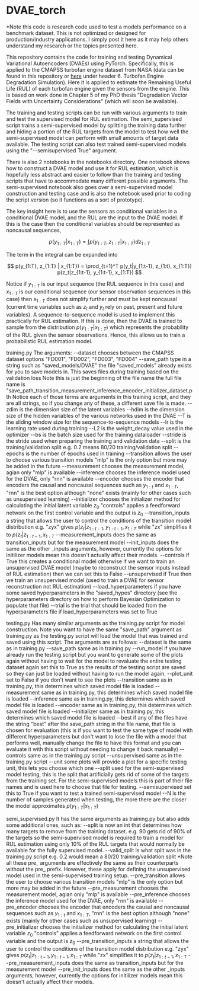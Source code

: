 # DVAE_torch

*Note this code is research code used to test a models performance on a benchmark dataset. This is not optimized or designed for production/industry applications. I simply post it here as it may help 
others understand my research or the topics presented here. 

This repository contains the code for training and testing Dynamical Variational Autoencoders (DVAEs) using PyTorch. Specifically, this is applied to the CMAPSS turbofan engine dataset from NASA
(data can be found in this repository or [here](https://www.nasa.gov/content/prognostics-center-of-excellence-data-set-repository) under header 6. Turbofan Engine Degradation Simulation). 
Here it is applied to estimate the Remaining Useful Life (RUL) of each turbofan engine given the sensors from the engine. This is based on work done in Chapter 5 of my PhD thesis 
"Degradation Vector Fields with Uncertainty Considerations" (which will soon be available). 

The training and testing scripts can be run with various arguments to train and test the supervised model for RUL estimation. The semi_supervised script trains a semi-supervised model 
by splitting the training data further and hiding a portion of the RUL targets from the model to test how well the semi-supervised model can perform with small amounts of target data available. 
The testing script can also test trained semi-supervised models using the "--semisupervised True" argument. 

There is also 2 notebooks in the notebooks directory. One notebook shows how to construct a DVAE model and use it for RUL estimation, which is hopefully less abstract and 
easier to follow than the training and testing scripts that have to accommodate many different possible arguments. 
The semi-supervised notebook also goes over a semi-supervised model construction and testing case and is also the notebook used prior to coding the script version 
(so it functions as a sort of prototype). 

The key insight here is to use the sensors as conditional variables in a conditional DVAE model, and the RUL are the input to the DVAE model. If this is the case then the conditional variables 
should be represented as noncausal sequences,

$$
p(y_{1:T}|x_{1:T}) = \int p(y_{1:T}, z_{1:T} | x_{1:T}) dz_{1:T}
$$

The term in the integral can be expanded into 

$$
p(y_{1:T}, z_{1:T} | x_{1:T}) = \prod_{t=1}^T p(y_t|y_{1:t-1}, z_{1:t}, x_{1:T}) p(z_t|z_{1:t-1}, y_{1:t-1}, x_{1:T})
$$

Notice if $y_{1:T}$ is our input sequence (the RUL sequence in this case) and $x_{1:T}$ is our conditional sequence (our sensor observation sequences in this case) then $x_{1:T}$ does 
not simplify further and must be kept noncausal (current time variables such as $z_t$ and $y_t$ rely on past, present and future variables). A sequence-to-sequence model is used
to implement this practically for RUL estimation. If this is done, then the DVAE is trained to sample from the distribution $p(y_{1:T}|x_{1:T})$ which represents the probability of 
the RUL given the sensor observations. Hence, this allows us to train a probabilistic RUL estimation model. 

training.py 
  The arguments:
  --dataset chooses between the CMAPSS dataset options "FD001", "FD002", "FD003", "FD004"
  --save_path type in a string such as "saved_models/DVAE" the file "saved_models" already exists for you to save models in. This saves files during training based on the validation loss
    Note this is just the beginning of the file name the full file name is "save_path_transition_measurement_inference_encoder_initializer_dataset.pth
    Notice each of those terms are arguments in this training script, and they are all strings, so if you change any of these, a different save file is made.
  --zdim is the dimension size of the latent variables 
  --hdim is the dimension size of the hidden variables of the various networks used in the DVAE 
  --T is the sliding window size for the sequence-to-sequence models 
  --lr is the learning rate used during training 
  --L2 is the weight_decay value used in the optimizer 
  --bs is the batch size used for the training dataloader 
  --stride is the stride used when preparing the training and validation data
  --split is the training/validation split e.g. 0.2 means 80/20 training/validation split 
  --epochs is the number of epochs used in training 
  --transition allows the user to choose various transition models "mlp" is the only option but more may be added in the future 
  --measurement chooses the measurement model, agian only "mlp" is available 
  --inference chooses the inference model used for the DVAE, only "rnn" is available 
  --encoder chooses the encoder that encoders the causal and noncausal sequences such as $y_{1:t}$ and $x_{1:T}$, "rnn" is the best option although "none" exists (mainly for other cases such as unsupervised learning)
  --initializer chooses the initializer method for calculating the initial latent variable $z_0$ "controls" applies a feedforward network on the first control variable and the output is $z_0$
  --transition_inputs a string that allows the user to control the conditions of the transition model distribution e.g. "zyx" gives $p(z_t|z_{1:t-1}, y_{1:t-1}, x_{1:T}$ while "zx" simplifies it to $p(z_t|z_{1:t-1}, x_{1:T}$
  --measurement_inputs does the same as transition_inputs but for the measurement model 
  --init_inputs does the same as the other _inputs arguments, however, currently the options for initilizer models mean this doesn't actually affect their models. 
  --controls if True this creates a conditional model otherwise if we want to train an unsupervised DVAE model (maybe to reconstruct the sensor inputs instead of RUL estimation) then we can set this to False 
  --unsupervised if True then we train an unsupervised model (used to train a DVAE for sensor reconstruction not RUL estimation) 
  --load_hyperparameters if you have some saved hyperparameters in the "saved_hypes" directory (see the hyperparameters directory on how to perform Bayesian Optimization to populate that file) 
  --trial is the trial that should be loaded from the hyperparameters file if load_hyperparameters was set to True

testing.py 
  Has many similar arguments as the training.py script for model construction. Note you want to have the same "save_path" argument as training.py as the testing.py script will load the model that was trained 
  and saved using this script. The arguments are as follows:
  --dataset is the same as in training.py 
  --save_path same as in training.py 
  --run_model if you have already run the testing script but you want to generate some of the plots again without having to wait for the model to revaluate the entire testing dataset again set this to True 
  as the results of the testing script are saved so they can just be loaded without having to run the model again. 
  --plot_unit set to False if you don't want to see the plots
  --transition same as in training.py, this determines which saved model file is loaded
  --measurement same as in training.py, this determines which saved model file is loaded
  --inference same as in training.py, this determines which saved model file is loaded 
  --encoder same as in training.py, this determines which saved model file is loaded
  --initializer same as in training.py, this determines which saved model file is loaded
  --best if any of the files have the string "best" after the save_path string in the file name, that file is chosen for evaluation (this is if you want to test the same type of model with different 
  hyperparameters but don't want to lose the file with a model that performs well, manually change the file to have this format and you can evaluate it with this script without needing to change it back manually)
  --controls same as in the training.py script 
  --unsupervised same as in the training.py script 
  --unit some plots will provide a plot for a specific testing unit, this lets you choose which one
  --split used for the semi-supervised model testing, this is the split that artificially gets rid of some of the targets from the training set. For the semi-supervised models this is part of their file 
  names and is used here to choose that file for testing. 
  --semisupervised set this to True if you want to test a trained semi-supervised model 
  --N is the number of samples generated when testing, the more there are the closer the model approximates $p(y_{1:T}|x_{1:T})$

semi_supervised.py
  It has the same arguments as training.py but also adds some additional ones, such as:
  --split is now an int that determines how many targets to remove from the training dataset. e.g. 90 gets rid of 90% of the targets so the semi-supervised model is required to train a model for RUL estimation 
  using only 10% of the RUL targets that would normally be available for the fully supervised model.
  --valid_split is what split was in the training.py script e.g. 0.2 would mean a 80/20 training/validation split 
  *Note all these pre_ arguments are effectively the same as their counterparts without the pre_ prefix. However, these apply for defining the unsupervised model used in the semi-supervised training setup. 
  --pre_transition allows the user to choose various transition models "mlp" is the only option but more may be added in the future 
  --pre_measurement chooses the measurement model, agian only "mlp" is available 
  --pre_inference chooses the inference model used for the DVAE, only "rnn" is available 
  --pre_encoder chooses the encoder that encoders the causal and noncausal sequences such as $y_{1:t}$ and $x_{1:T}$, "rnn" is the best option although "none" exists (mainly for other cases such as unsupervised learning)
  --pre_initializer chooses the initializer method for calculating the initial latent variable $z_0$ "controls" applies a feedforward network on the first control variable and the output is $z_0$
  --pre_transition_inputs a string that allows the user to control the conditions of the transition model distribution e.g. "zyx" gives $p(z_t|z_{1:t-1}, y_{1:t-1}, x_{1:T}$ while "zx" simplifies it to $p(z_t|z_{1:t-1}, x_{1:T}$
  --pre_measurement_inputs does the same as transition_inputs but for the measurement model 
  --pre_init_inputs does the same as the other _inputs arguments, however, currently the options for initilizer models mean this doesn't actually affect their models. 
